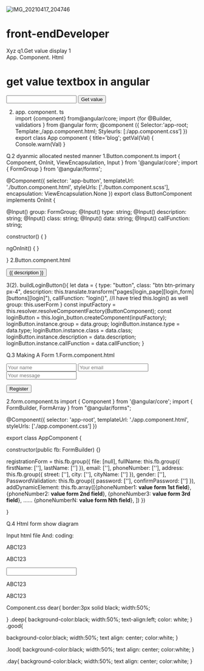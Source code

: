 

![IMG_20210417_204746](https://user-images.githubusercontent.com/82490151/115117862-32cf9680-9fbe-11eb-9031-bf7d31cf7635.jpg)
# front-endDeveloper
Xyz
 q1.Get value display
 1  
 App. Component. Html
<H1>get value textbox in angular</H1>
<input type=”text” #box>
<button (click)=”get Val(box. Value)” >Get value</button>

2. app. component. ts  
import {component} from@angular/core;
import {for @Builder, validatiors } from @angular form;
       @component ({
Selector:'app-root;
Template:,/app.component.html;
Styleurls: [:/app.component.css’]
})
export class App component {
title='blog';
getVal(Val)
{
Console.warn(Val)
}

Q.2 dyanmic allocated nested manner
1.Button.component.ts
import { Component, OnInit, ViewEncapsulation, Input } from '@angular/core';
import { FormGroup } from '@angular/forms';

@Component({
  selector: 'app-button',
  templateUrl: './button.component.html',
  styleUrls: ['./button.component.scss'],
  encapsulation: ViewEncapsulation.None
})
export class ButtonComponent implements OnInit {

  @Input() group: FormGroup;
  @Input() type: string;
  @Input() description: string;
  @Input() class: string;
  @Input() data: string;
  @Input() callFunction: string;


  constructor() { }

  ngOnInit() {
  }

}
2.Button.compnent.html
<div [formGroup]="group">
  <button type="{{ type }}" class="{{ class }}" (click)="{{callFunction}}">{{ description }}</button>
</div>

3(2). buildLoginButton(){
    let data = {
      type: "button",
      class: "btn btn-primary px-4",
      description: this.translate.transform("pages[login_page][login_form][buttons][login]"),
      callFunction: "login()", //I have tried this.login() as well
      group: this.userForm
      }
    const inputFactory = this.resolver.resolveComponentFactory(ButtonComponent);
    const loginButton = this.login_button.createComponent(inputFactory);
    loginButton.instance.group = data.group;
    loginButton.instance.type = data.type;
    loginButton.instance.class = data.class;
    loginButton.instance.description = data.description;
    loginButton.instance.callFunction = data.callFunction;
  }

Q.3 Making A Form
  1.Form.component.html


 <form [formGroup]="registrationForm" (ngSubmit)="onSubmit()" novalidate>
  <input formControlName="firstName" placeholder="Your name">
  <input formControlName="email" placeholder="Your email">
  <input formControlName="phoneNumber" placeholder="Your message">

  <button type="submit">Register</button>
</form>


2.form.component.ts
import { Component } from '@angular/core';
import { FormBuilder, FormArray } from "@angular/forms";

@Component({
  selector: 'app-root',
  templateUrl: './app.component.html',
  styleUrls: ['./app.component.css']
})

export class AppComponent {
  
  constructor(public fb: FormBuilder) {}

  registrationForm = this.fb.group({
    file: [null],
    fullName: this.fb.group({
      firstName: [''],
      lastName: ['']
    }),
    email: [''],
    phoneNumber: [''],
    address: this.fb.group({
      street: [''],
      city: [''],
      cityName: ['']
    }),
    gender: [''],
    PasswordValidation: this.fb.group({
      password: [''],
      confirmPassword: ['']
    }),
    addDynamicElement: this.fb.array([{phoneNumber1: **value form 1st field**},
{phoneNumber2: **value form 2nd field**},
{phoneNumber3: **value form 3rd field**},
......
{phoneNumberN: **value form Nth field**}, ])
  })  

}

Q.4 Html form show diagram 

Input html file 
And: coding:
 <!doctype html>
<html>
 <head> 
    <link rel="stylesheet" href="style.css"> 
  <link rel=" stylesheet" href="https://stackpath.bootstrapcdn.com/bootstrap/4.5.2/css/bootstrap.min.css" integrity="sha384-JcKb8q3iqJ61gNV9KGb8thSsNjpSL0n8PARn9HuZOnIxN0hoP+VmmDGMN5t9UJ0Z" crossorigin="anonymous"> 
 </head> 
 <body> 
  <div class="container  dear"> 
   <div class="row justify-content-between"> 
    <div class="col-md-2  deep  "> 
     <p>ABC123</p> 
    </div> 
    <div class="col-md-2  good "> 
     <p> ABC123</p> 
    </div> 
   </div> 
   <div class="row justify-content-center"> 
    <div class="col-md-5  night"> 
     <input type="text" required> 
    </div> 
   </div> 
   <div class="row justify-content-between"> 
    <div class="col-md-2 justify-content lood"> 
     <p> ABC123</p> 
    </div> 
    <div class="col-md-2 justify-content day"> 
     <p> ABC123</p> 
    </div> 
   </div> 
  </div> 
 </body>
</html>
    
Component.css
dear{
  border:3px solid black;
  width:50%;
  
}
.deep{
  background-color:black;
  width:50%;
  text-align:left;
  color: white;
}
.good{
  
  background-color:black;
  width:50%;
  text align: center;
  color:white;
}

.lood{
  background-color:black;
  width:50%;
  text align: center;
  color:white;
}

.day{
  background-color:black;
  width:50%;
  text align: center;
  color:white;
}
